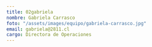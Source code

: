 ```yaml
---
title: 02gabriela
nombre: Gabriela Carrasco
foto: "/assets/images/equipo/gabriela-carrasco.jpg"
email: gabriela@2811.cl
cargo: Directora de Operaciones
---
```


